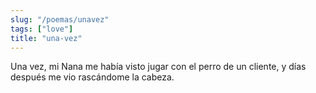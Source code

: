 ```yaml
---
slug: "/poemas/unavez"
tags: ["love"]
title: "una-vez"
---
```

Una vez, mi Nana me había visto jugar con el perro de un cliente, y días después me vio rascándome la cabeza.
